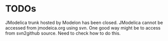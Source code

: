 # TODOs

JModelica trunk hosted by Modelon has been closed. 
JModelica cannot be accessed from jmodeica.org using svn.
One good way might be to access from svn2github source.
Need to check how to do this.
